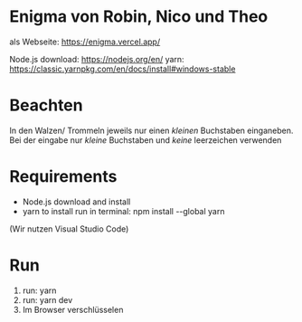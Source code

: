# Enigma von Robin, Nico und Theo

als Webseite: https://enigma.vercel.app/

Node.js download: https://nodejs.org/en/
yarn: https://classic.yarnpkg.com/en/docs/install#windows-stable

# Beachten

In den Walzen/ Trommeln jeweils nur einen *kleinen* Buchstaben einganeben.
Bei der eingabe nur *kleine* Buchstaben und *keine* leerzeichen verwenden 

# Requirements

* Node.js
  download and install
* yarn
  to install run in terminal: npm install --global yarn

(Wir nutzen Visual Studio Code)

# Run

1. run: yarn
2. run: yarn dev 
3. Im Browser verschlüsselen
